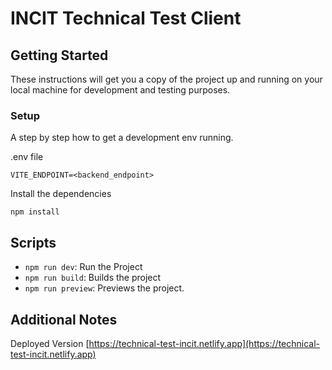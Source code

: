 # INCIT Technical Test Client

## Getting Started

These instructions will get you a copy of the project up and running on your local machine for development and testing purposes.

### Setup

A step by step how to get a development env running.

.env file
```
VITE_ENDPOINT=<backend_endpoint>
```


Install the dependencies
```
npm install
```

## Scripts

- `npm run dev`: Run the Project
- `npm run build`: Builds the project
- `npm run preview`: Previews the project.

## Additional Notes

Deployed Version
[https://technical-test-incit.netlify.app](https://technical-test-incit.netlify.app)
